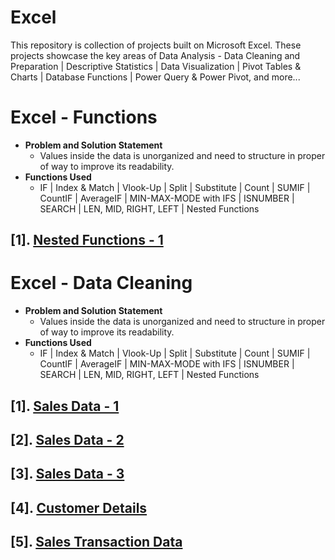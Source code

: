 # Excel
This repository is collection of projects built on Microsoft Excel. These projects showcase the key areas of Data Analysis - Data Cleaning and Preparation | Descriptive Statistics |  Data Visualization | Pivot Tables &amp; Charts | Database Functions | Power Query &amp; Power Pivot, and more...

# Excel - Functions
- **Problem and Solution Statement**
  - Values inside the data is unorganized and need to structure in proper of way to improve its readability.
- **Functions Used**
  - IF | Index & Match | Vlook-Up | Split | Substitute | Count | SUMIF | CountIF | AverageIF | MIN-MAX-MODE with IFS | ISNUMBER | SEARCH | LEN, MID, RIGHT, LEFT | Nested Functions

## [1]. [Nested Functions - 1](https://github.com/iamrgyan/Excel/blob/main/Badly-Structured-Sales-Data-1.xlsx)

# Excel - Data Cleaning
- **Problem and Solution Statement**
  - Values inside the data is unorganized and need to structure in proper of way to improve its readability.
- **Functions Used**
  - IF | Index & Match | Vlook-Up | Split | Substitute | Count | SUMIF | CountIF | AverageIF | MIN-MAX-MODE with IFS | ISNUMBER | SEARCH | LEN, MID, RIGHT, LEFT | Nested Functions

## [1]. [Sales Data - 1](https://github.com/iamrgyan/Excel/blob/main/Badly-Structured-Sales-Data-1.xlsx)
## [2]. [Sales Data - 2](https://github.com/iamrgyan/Excel/blob/main/Badly-Structured-Sales-Data-2.xlsx)
## [3]. [Sales Data - 3](https://github.com/iamrgyan/Excel/blob/main/Badly-Structured-Sales-Data-3.xlsx)
## [4]. [Customer Details](https://github.com/iamrgyan/Excel/blob/main/Jumbled-up-Customers-Details.xlsx)
## [5]. [Sales Transaction Data](https://github.com/iamrgyan/Excel/blob/main/Sales%20Transaction%20Data.xlsx)







